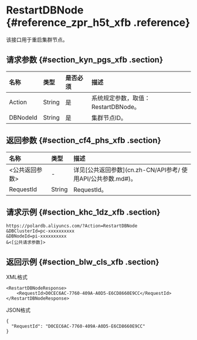 # RestartDBNode {#reference_zpr_h5t_xfb .reference}

该接口用于重启集群节点。

## 请求参数 {#section_kyn_pgs_xfb .section}

|名称|类型|是否必须|描述|
|:-|:-|:---|:-|
|Action|String|是|系统规定参数，取值：RestartDBNode。|
|DBNodeId|String|是|集群节点ID。|

## 返回参数 {#section_cf4_phs_xfb .section}

|名称|类型|描述|
|:-|:-|:-|
|<公共返回参数\>|-|详见[公共返回参数](cn.zh-CN/API参考/ 使用API/公共参数.md#)。|
|RequestId|String|RequestId。|

## 请求示例 {#section_khc_1dz_xfb .section}

```
https://polardb.aliyuncs.com/?Action=RestartDBNode
&DBClusterId=pc-xxxxxxxxxx
&DBNodeId=pi-xxxxxxxxxx
&<[公共请求参数]>
```

## 返回示例 {#section_blw_cls_xfb .section}

XML格式

```
<RestartDBNodeResponse>  
	<RequestId>D0CEC6AC-7760-409A-A0D5-E6CD8660E9CC</RequestId>
</RestartDBNodeResponse>
```

JSON格式

```
{
  "RequestId": "D0CEC6AC-7760-409A-A0D5-E6CD8660E9CC"
}
```


